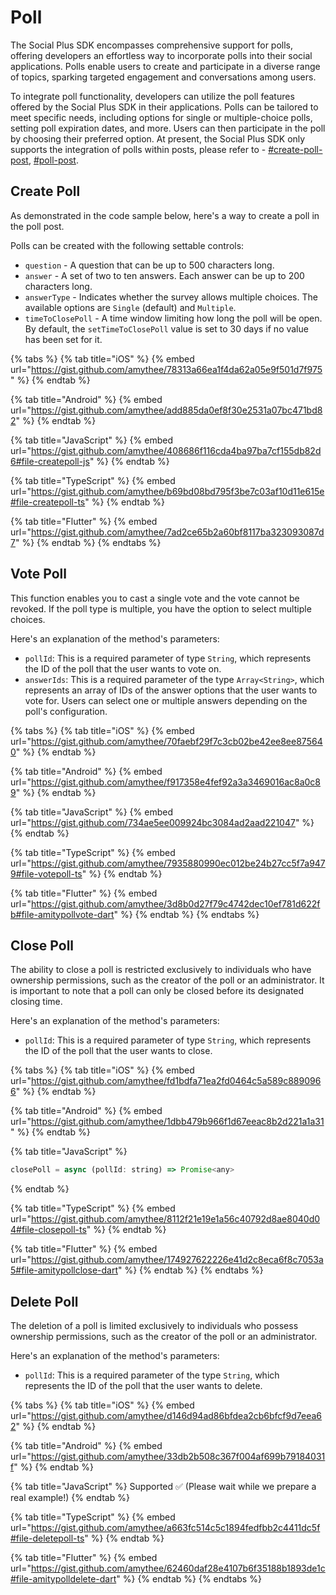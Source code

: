 # Poll

The Social Plus SDK encompasses comprehensive support for polls, offering developers an effortless way to incorporate polls into their social applications. Polls enable users to create and participate in a diverse range of topics, sparking targeted engagement and conversations among users.

To integrate poll functionality, developers can utilize the poll features offered by the Social Plus SDK in their applications. Polls can be tailored to meet specific needs, including options for single or multiple-choice polls, setting poll expiration dates, and more. Users can then participate in the poll by choosing their preferred option. At present, the Social Plus SDK only supports the integration of polls within posts, please refer to - [#create-poll-post](../social/posts/create-post/poll-post.md#create-poll-post "mention"), [#poll-post](../social/posts/viewing-post-content.md#poll-post "mention").&#x20;

## Create Poll&#x20;

&#x20;As demonstrated in the code sample below, here's a way to create a poll in the poll post.

Polls can be created with the following settable controls:

* `question`  - A question that can be up to 500 characters long.
* `answer` - A set of two to ten answers. Each answer can be up to 200 characters long.
* `answerType` - Indicates whether the survey allows multiple choices. The available options are `Single` (default) and `Multiple`.
* `timeToClosePoll` - A time window limiting how long the poll will be open. By default, the `setTimeToClosePoll` value is set to 30 days if no value has been set for it.&#x20;

{% tabs %}
{% tab title="iOS" %}
{% embed url="https://gist.github.com/amythee/78313a66ea1f4da62a05e9f501d7f975" %}
{% endtab %}

{% tab title="Android" %}
{% embed url="https://gist.github.com/amythee/add885da0ef8f30e2531a07bc471bd82" %}
{% endtab %}

{% tab title="JavaScript" %}
{% embed url="https://gist.github.com/amythee/408686f116cda4ba97ba7cf155db82d6#file-createpoll-js" %}
{% endtab %}

{% tab title="TypeScript" %}
{% embed url="https://gist.github.com/amythee/b69bd08bd795f3be7c03af10d11e615e#file-createpoll-ts" %}
{% endtab %}

{% tab title="Flutter" %}
{% embed url="https://gist.github.com/amythee/7ad2ce65b2a60bf8117ba323093087d7" %}
{% endtab %}
{% endtabs %}

## Vote Poll

This function enables you to cast a single vote and the vote cannot be revoked. If the poll type is multiple, you have the option to select multiple choices.

Here's an explanation of the method's parameters:

* `pollId`: This is a required parameter of type `String`, which represents the ID of the poll that the user wants to vote on.
* `answerIds`: This is a required parameter of the type `Array<String>`, which represents an array of IDs of the answer options that the user wants to vote for. Users can select one or multiple answers depending on the poll's configuration.

{% tabs %}
{% tab title="iOS" %}
{% embed url="https://gist.github.com/amythee/70faebf29f7c3cb02be42ee8ee875640" %}
{% endtab %}

{% tab title="Android" %}
{% embed url="https://gist.github.com/amythee/f917358e4fef92a3a3469016ac8a0c89" %}
{% endtab %}

{% tab title="JavaScript" %}
{% embed url="https://gist.github.com/734ae5ee009924bc3084ad2aad221047" %}
{% endtab %}

{% tab title="TypeScript" %}
{% embed url="https://gist.github.com/amythee/7935880990ec012be24b27cc5f7a9479#file-votepoll-ts" %}
{% endtab %}

{% tab title="Flutter" %}
{% embed url="https://gist.github.com/amythee/3d8b0d27f79c4742dec10ef781d622fb#file-amitypollvote-dart" %}
{% endtab %}
{% endtabs %}

## Close Poll

The ability to close a poll is restricted exclusively to individuals who have ownership permissions, such as the creator of the poll or an administrator. It is important to note that a poll can only be closed before its designated closing time.

Here's an explanation of the method's parameters:

* `pollId`: This is a required parameter of type `String`, which represents the ID of the poll that the user wants to close.

{% tabs %}
{% tab title="iOS" %}
{% embed url="https://gist.github.com/amythee/fd1bdfa71ea2fd0464c5a589c8890966" %}
{% endtab %}

{% tab title="Android" %}
{% embed url="https://gist.github.com/amythee/1dbb479b966f1d67eeac8b2d221a1a31" %}
{% endtab %}

{% tab title="JavaScript" %}
```javascript
closePoll = async (pollId: string) => Promise<any>
```
{% endtab %}

{% tab title="TypeScript" %}
{% embed url="https://gist.github.com/amythee/8112f21e19e1a56c40792d8ae8040d04#file-closepoll-ts" %}
{% endtab %}

{% tab title="Flutter" %}
{% embed url="https://gist.github.com/amythee/174927622226e41d2c8eca6f8c7053a5#file-amitypollclose-dart" %}
{% endtab %}
{% endtabs %}

## Delete Poll

The deletion of a poll is limited exclusively to individuals who possess ownership permissions, such as the creator of the poll or an administrator.

Here's an explanation of the method's parameters:

* `pollId`: This is a required parameter of the type `String`, which represents the ID of the poll that the user wants to delete.

{% tabs %}
{% tab title="iOS" %}
{% embed url="https://gist.github.com/amythee/d146d94ad86bfdea2cb6bfcf9d7eea62" %}
{% endtab %}

{% tab title="Android" %}
{% embed url="https://gist.github.com/amythee/33db2b508c367f004af699b79184031f" %}
{% endtab %}

{% tab title="JavaScript" %}
Supported ✅ (Please wait while we prepare a real example!)
{% endtab %}

{% tab title="TypeScript" %}
{% embed url="https://gist.github.com/amythee/a663fc514c5c1894fedfbb2c4411dc5f#file-deletepoll-ts" %}
{% endtab %}

{% tab title="Flutter" %}
{% embed url="https://gist.github.com/amythee/62460daf28e4107b6f35188b1893de1c#file-amitypolldelete-dart" %}
{% endtab %}
{% endtabs %}
